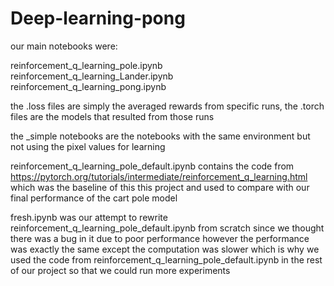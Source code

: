 # Deep-learning-pong

our main notebooks were:

reinforcement_q_learning_pole.ipynb
reinforcement_q_learning_Lander.ipynb
reinforcement_q_learning_pong.ipynb

the .loss files are simply the averaged rewards from specific runs, the .torch files are the models that resulted from those runs

the _simple notebooks are the notebooks with the same environment but not using the pixel values for learning

reinforcement_q_learning_pole_default.ipynb contains the code from https://pytorch.org/tutorials/intermediate/reinforcement_q_learning.html
which was the baseline of this this project and used to compare with our final performance of the cart pole model

fresh.ipynb was our attempt to rewrite reinforcement_q_learning_pole_default.ipynb from scratch since we thought there was a bug in it due to poor performance
however the performance was exactly the same except the computation was slower which is why we used the code from reinforcement_q_learning_pole_default.ipynb
in the rest of our project so that we could run more experiments